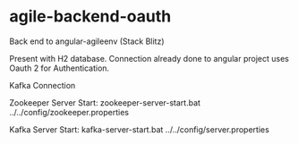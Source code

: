 # agile-backend-oauth
Back end to angular-agileenv (Stack Blitz)

Present with H2 database. 
Connection already done to angular project uses Oauth 2 for Authentication.


Kafka Connection

Zookeeper Server Start:
zookeeper-server-start.bat ../../config/zookeeper.properties

Kafka Server Start:
kafka-server-start.bat ../../config/server.properties
